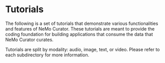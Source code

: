 # Tutorials
The following is a set of tutorials that demonstrate various functionalities and features of NeMo Curator. These tutorials are meant to provide the coding foundation for building applications that consume the data that NeMo Curator curates.

Tutorials are split by modality: audio, image, text, or video. Please refer to each subdirectory for more information.
